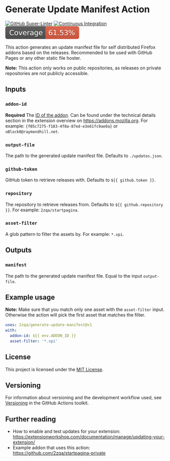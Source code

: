 # Generate Update Manifest Action

[![GitHub Super-Linter](https://github.com/2zqa/generate-update-manifest/actions/workflows/linter.yml/badge.svg)](https://github.com/super-linter/super-linter)
[![Continuous Integration](https://github.com/2zqa/generate-update-manifest/actions/workflows/ci.yml/badge.svg)](https://github.com/2zqa/generate-update-manifest/actions/workflows/ci.yml)
![Code Coverage](./badges/coverage.svg)

This action generates an update manifest file for self distributed Firefox
addons based on the releases. Recommended to be used with GitHub Pages or any
other static file hoster.

**Note:** This action only works on public repositories, as releases on private
repositories are not publicly accessible.

## Inputs

### `addon-id`

**Required** The
[ID of the addon](https://extensionworkshop.com/documentation/develop/extensions-and-the-add-on-id/).
Can be found under the technical details section in the extension overview on
https://addons.mozilla.org. For example:
`{f05c7275-f183-4f0a-87ed-e3e61fc9ae0a}` or `uBlock0@raymondhill.net`.

### `output-file`

The path to the generated update manifest file. Defaults to `./updates.json`.

### `github-token`

GitHub token to retrieve releases with. Defaults to `${{ github.token }}`.

### `repository`

The repository to retrieve releases from. Defaults to
`${{ github.repository }}`. For example: `2zqa/startpagina`.

### `asset-filter`

A glob pattern to filter the assets by. For example: `*.xpi`.

## Outputs

### `manifest`

The path to the generated update manifest file. Equal to the input
`output-file`.

## Example usage

**Note:** Make sure that you match only one asset with the `asset-filter` input.
Otherwise the action will pick the first asset that matches the filter.

```yaml
uses: 2zqa/generate-update-manifest@v1
with:
  addon-id: ${{ env.ADDON_ID }}
  asset-filter: '*.xpi'
```

## License

This project is licensed under the [MIT License](LICENSE).

## Versioning

For information about versioning and the development workflow used, see [Versioning](https://github.com/actions/toolkit/blob/main/docs/action-versioning.md) in the GitHub Actions toolkit.

## Further reading

- How to enable and test updates for your extension:
  https://extensionworkshop.com/documentation/manage/updating-your-extension/
- Example addon that uses this action:
  https://github.com/2zqa/startpagina-private
